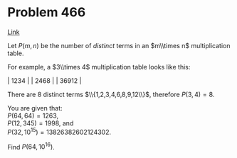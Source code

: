 # Problem 466

[Link](https://projecteuler.net/problem=466)

Let $P(m,n)$ be the number of *distinct* terms in an $m\\times n$ multiplication table.

For example, a $3\\times 4$ multiplication table looks like this:

| 1234  |
| 2468  |
| 36912 |

There are $8$ distinct terms $\\{1,2,3,4,6,8,9,12\\}$, therefore $P(3,4) = 8$.

You are given that:  
$P(64,64) = 1263$,  
$P(12,345) = 1998$, and  
$P(32,10^{15}) = 13826382602124302$.

Find $P(64,10^{16})$.
